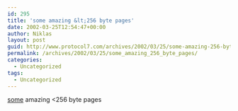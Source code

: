 ```yaml
---
id: 295
title: 'some amazing &lt;256 byte pages'
date: 2002-03-25T12:54:47+00:00
author: Niklas
layout: post
guid: http://www.protocol7.com/archives/2002/03/25/some-amazing-256-byte-pages/
permalink: /archives/2002/03/25/some_amazing_256_byte_pages/
categories:
  - Uncategorized
tags:
  - Uncategorized
---
```

<div class='microid-f91c02a9779a4a64c1935a8edc37514bb0234f4d'>
  <p>
    <a href="http://wildmag.de/compo.php">some</a> amazing <256 byte pages
  </p>
</div>